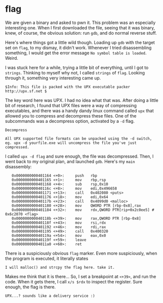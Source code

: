 # flag

We are given a binary and asked to pwn it. This problem was an especially interesting one. When I first downloaded the file, seeing that it was binary, knew, of course, the obvious solution: run `gdb`, and do normal reverse stuff.

Here's where things got a little wild though. Loading up `gdb` with the target set on `flag`, to my dismay, it didn't work. Whenever I tried disassembling something, I would get the error message `No symbol table is loaded`. Weird.

I was stuck here for a while, trying a little bit of everything, until I got to `strings`. Thinking to myself why not, I called `strings` of `flag`. Looking through it, something very interesting came up.

```
$Info: This file is packed with the UPX executable packer http://upx.sf.net $
```

The key word here was UPX. I had no idea what that was. After doing a little bit of research, I found that UPX files were a way of compressing executables, and there was a handy dandy linux command called `upx` that allowed you to compress and decompress these files. One of the subcommands was a decompress option, activated by a `-d` flag.

```
Decompress

All UPX supported file formats can be unpacked using the -d switch, eg. upx -d yourfile.exe will uncompress the file you've just compressed.
```

I called `upx -d flag` and sure enough, the file was decompressed. Then, I went back to my original plan, and launched `gdb`. Here's my `main` disassembly:

```
   0x0000000000401164 <+0>:     push   rbp
   0x0000000000401165 <+1>:     mov    rbp,rsp
   0x0000000000401168 <+4>:     sub    rsp,0x10
   0x000000000040116c <+8>:     mov    edi,0x496658
   0x0000000000401171 <+13>:    call   0x402080 <puts>
   0x0000000000401176 <+18>:    mov    edi,0x64
   0x000000000040117b <+23>:    call   0x4099d0 <malloc>
   0x0000000000401180 <+28>:    mov    QWORD PTR [rbp-0x8],rax
   0x0000000000401184 <+32>:    mov    rdx,QWORD PTR[rip+0x2c0ee5] # 0x6c2070 <flag>
   0x000000000040118b <+39>:    mov    rax,QWORD PTR [rbp-0x8]
   0x000000000040118f <+43>:    mov    rsi,rdx
   0x0000000000401192 <+46>:    mov    rdi,rax
   0x0000000000401195 <+49>:    call   0x400320
   0x000000000040119a <+54>:    mov    eax,0x0
   0x000000000040119f <+59>:    leave
   0x00000000004011a0 <+60>:    ret
```

There is a suspiciously obvious `flag` marker. Even more suspiciously, when the program is executed, it literally states
```
I will malloc() and strcpy the flag here. take it.
```
Makes me think that it is there... So, I set a breakpoint at `<+39>`, and run the code. When it gets there, I call `x/s $rdx` to inspect the register. Sure enough, the flag is there.
```
UPX...? sounds like a delivery service :)
```
